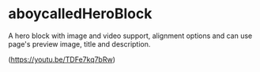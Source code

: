 # aboycalledHeroBlock
A hero block with image and video support, alignment options and can use page's preview image, title and description.

(https://youtu.be/TDFe7kq7bRw)

